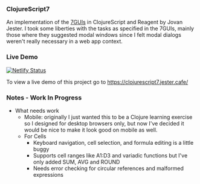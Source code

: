 ### ClojureScript7
An implementation of the [7GUIs](https://eugenkiss.github.io/7guis/) in ClojureScript and Reagent by Jovan Jester. I took some liberties with the tasks as specified in the 7GUIs, mainly those where they suggested modal windows since I felt modal dialogs weren't really necessary in a web app context. 

### Live Demo
[![Netlify Status](https://api.netlify.com/api/v1/badges/41d6a16a-e804-49fc-ba8a-66eb2b2cae98/deploy-status)](https://app.netlify.com/sites/brave-haibt-e8be2e/deploys)

To view a live demo of this project go to https://clojurescript7.jester.cafe/

### Notes - Work In Progress

- What needs work
    - Mobile: originally I just wanted this to be a Clojure learning exercise so I designed for desktop browsers only, but now I've decided it would be nice to make it look good on mobile as well.
    - For Cells
        - Keyboard navigation, cell selection, and formula editing is a little buggy
        - Supports cell ranges like A1:D3 and variadic functions but I've only added SUM, AVG and ROUND
        - Needs error checking for circular references and malformed expressions

